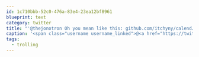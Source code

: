 ```yaml
---
id: 1c710bbb-52c0-476a-83e4-23ea12bf8961
blueprint: text
category: twitter
title: "'@thejonotron Oh you mean like this: github.com/itchyny/calend… #trolling"
caption: '<span class="username username_linked">@<a href="https://twitter.com/thejonotron" title="Jonathan Bowers (he/him)">thejonotron</a></span> Oh you mean like this: <a href="https://github.com/itchyny/calendar.vim" title="https://github.com/itchyny/calendar.vim" class="link link_untco">github.com/itchyny/calend…</a> <span class="hashtag hashtag_local">#<a href="http://tweettemp.darylchymko.ca/?tag=trolling">trolling</a>'
tags:
  - trolling
---
```

